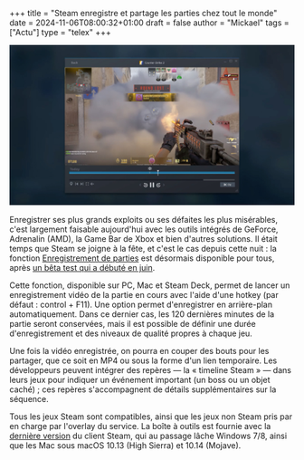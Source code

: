 +++
title = "Steam enregistre et partage les parties chez tout le monde"
date = 2024-11-06T08:00:32+01:00
draft = false
author = "Mickael"
tags = ["Actu"]
type = "telex"
+++

![Steam enregistrement de parties](steam-enregistrement-parties.jpg "")

Enregistrer ses plus grands exploits ou ses défaites les plus misérables, c'est largement faisable aujourd'hui avec les outils intégrés de GeForce, Adrenalin (AMD), la Game Bar de Xbox et bien d'autres solutions. Il était temps que Steam se joigne à la fête, et c'est le cas depuis cette nuit : la fonction [Enregistrement de parties](https://store.steampowered.com/gamerecording) est désormais disponible pour tous, après [un bêta test qui a débuté en juin](https://nostick.fr/articles/2024/juin/2706-enregistrement-parties-steam-partage-video/).

Cette fonction, disponible sur PC, Mac et Steam Deck, permet de lancer un enregistrement vidéo de la partie en cours avec l'aide d'une hotkey (par défaut : control + F11). Une option permet d'enregistrer en arrière-plan automatiquement. Dans ce dernier cas, les 120 dernières minutes de la partie seront conservées, mais il est possible de définir une durée d'enregistrement et des niveaux de qualité propres à chaque jeu.

Une fois la vidéo enregistrée, on pourra en couper des bouts pour les partager, que ce soit en MP4 ou sous la forme d'un lien temporaire. Les développeurs peuvent intégrer des repères — la « timeline Steam » — dans leurs jeux pour indiquer un événement important (un boss ou un objet caché) ; ces repères s'accompagnent de détails supplémentaires sur la séquence.

Tous les jeux Steam sont compatibles, ainsi que les jeux non Steam pris par en charge par l'overlay du service. La boîte à outils est fournie avec la [dernière version](https://steamcommunity.com/games/593110/announcements/detail/4472730495692571025) du client Steam, qui au passage lâche Windows 7/8, ainsi que les Mac sous macOS 10.13 (High Sierra) et 10.14 (Mojave).